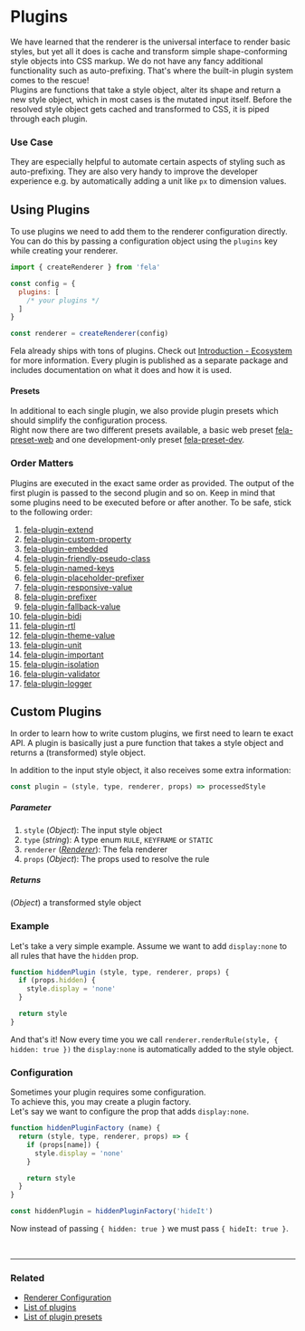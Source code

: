 # Plugins

We have learned that the renderer is the universal interface to render basic styles, but yet all it does is cache and transform simple shape-conforming style objects into CSS markup. We do not have any fancy additional functionality such as auto-prefixing. That's where the built-in plugin system comes to the rescue!<br>
Plugins are functions that take a style object, alter its shape and return a new style object, which in most cases is the mutated input itself.
Before the resolved style object gets cached and transformed to CSS, it is piped through each plugin.

### Use Case
They are especially helpful to automate certain aspects of styling such as auto-prefixing. They are also very handy to improve the developer experience e.g. by automatically adding a unit like `px` to dimension values.

## Using Plugins
To use plugins we need to add them to the renderer configuration directly. You can do this by passing a configuration object using the `plugins` key while creating your renderer.

```javascript
import { createRenderer } from 'fela'

const config = {
  plugins: [
    /* your plugins */
  ]
}

const renderer = createRenderer(config)
```

Fela already ships with tons of plugins. Check out [Introduction - Ecosystem](../introduction/Ecosystem.md#plugins) for more information. Every plugin is published as a separate package and includes documentation on what it does and how it is used.

#### Presets
In additional to each single plugin, we also provide plugin presets which should simplify the configuration process.<br>
Right now there are two different presets available, a basic web preset [fela-preset-web](https://github.com/robinweser/fela/tree/master/packages/fela-preset-web) and one development-only preset [fela-preset-dev](https://github.com/robinweser/fela/tree/master/packages/fela-preset-dev).

### Order Matters
Plugins are executed in the exact same order as provided. The output of the first plugin is passed to the second plugin and so on. Keep in mind that some plugins need to be executed before or after another. To be safe, stick to the following order:

1. [fela-plugin-extend](https://github.com/robinweser/fela/tree/master/packages/fela-plugin-extend)
2. [fela-plugin-custom-property](https://github.com/robinweser/fela/tree/master/packages/fela-plugin-custom-property)
3. [fela-plugin-embedded](https://github.com/robinweser/fela/tree/master/packages/fela-plugin-embedded)
4. [fela-plugin-friendly-pseudo-class](https://github.com/robinweser/fela/tree/master/packages/fela-plugin-friendly-pseudo-class)
5. [fela-plugin-named-keys](https://github.com/robinweser/fela/tree/master/packages/fela-plugin-named-keys)
6. [fela-plugin-placeholder-prefixer](https://github.com/robinweser/fela/tree/master/packages/fela-plugin-placeholder-prefixer)
5. [fela-plugin-responsive-value](https://github.com/robinweser/fela/tree/master/packages/fela-plugin-responsive-value)
7. [fela-plugin-prefixer](https://github.com/robinweser/fela/tree/master/packages/fela-plugin-prefixer)
8. [fela-plugin-fallback-value](https://github.com/robinweser/fela/tree/master/packages/fela-plugin-fallback-value)
9. [fela-plugin-bidi](https://github.com/robinweser/fela/tree/master/packages/fela-plugin-bidi)
10. [fela-plugin-rtl](https://github.com/robinweser/fela/tree/master/packages/fela-plugin-rtl)
11. [fela-plugin-theme-value](https://github.com/robinweser/fela/tree/master/packages/fela-plugin-theme-value)
12. [fela-plugin-unit](https://github.com/robinweser/fela/tree/master/packages/fela-plugin-unit)
13. [fela-plugin-important](https://github.com/robinweser/fela/tree/master/packages/fela-plugin-important)
14. [fela-plugin-isolation](https://github.com/robinweser/fela/tree/master/packages/fela-plugin-isolation)
15. [fela-plugin-validator](https://github.com/robinweser/fela/tree/master/packages/fela-plugin-validator)
16. [fela-plugin-logger](https://github.com/robinweser/fela/tree/master/packages/fela-plugin-logger)


## Custom Plugins

In order to learn how to write custom plugins, we first need to learn te exact API. A plugin is basically just a pure function that takes a style object and returns a (transformed) style object.

In addition to the input style object, it also receives some extra information:
```javascript
const plugin = (style, type, renderer, props) => processedStyle
```

##### Parameter
1. `style` (*Object*): The input style object
2. `type` (*string*): A type enum `RULE`, `KEYFRAME` or `STATIC`
3. `renderer` ([*Renderer*](../basics/Renderer.md)): The fela renderer
4. `props` (*Object*): The props used to resolve the rule

##### Returns
(*Object*) a transformed style object

### Example
Let's take a very simple example. Assume we want to add `display:none` to all rules that have the `hidden` prop.

```javascript
function hiddenPlugin (style, type, renderer, props) {
  if (props.hidden) {
    style.display = 'none'
  }

  return style
}
```
And that's it! Now every time you we call `renderer.renderRule(style, { hidden: true })` the `display:none` is automatically added to the style object.


### Configuration

Sometimes your plugin requires some configuration.<br>
To achieve this, you may create a plugin factory.<br>
Let's say we want to configure the prop that adds `display:none`.
```javascript
function hiddenPluginFactory (name) {
  return (style, type, renderer, props) => {
    if (props[name]) {
      style.display = 'none'
    }

    return style
  }
}
```
```javascript
const hiddenPlugin = hiddenPluginFactory('hideIt')
```
Now instead of passing `{ hidden: true }` we must pass `{ hideIt: true }`.

<br>

---

### Related
* [Renderer Configuration](RendererConfiguration.md)
* [List of plugins](../introduction/Ecosystem.md#plugins)
* [List of plugin presets](../introduction/Ecosystem.md#plugin-presets)
